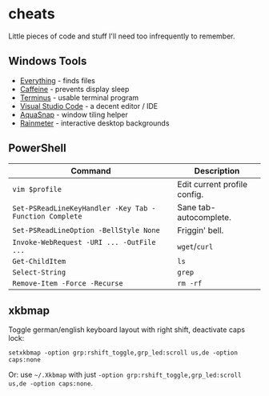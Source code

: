 # cheats
Little pieces of code and stuff I'll need too infrequently to remember.

## Windows Tools
 * [Everything][1] - finds files
 * [Caffeine][2] - prevents display sleep
 * [Terminus][3] - usable terminal program
 * [Visual Studio Code][4] - a decent editor / IDE
 * [AquaSnap][5] - window tiling helper
 * [Rainmeter][6] - interactive desktop backgrounds
 
## PowerShell

Command | Description
------- | ------------------
`vim $profile`| Edit current profile config.
`Set-PSReadLineKeyHandler -Key Tab -Function Complete`| Sane tab-autocomplete.
`Set-PSReadLineOption -BellStyle None`| Friggin' bell. 
`Invoke-WebRequest -URI ... -OutFile ...` | `wget`/`curl`
`Get-ChildItem`| `ls`
`Select-String`| `grep` 
`Remove-Item -Force -Recurse`| `rm -rf`

## xkbmap

Toggle german/english keyboard layout with right shift, deactivate caps lock:

`setxkbmap -option grp:rshift_toggle,grp_led:scroll us,de -option caps:none`

Or: use `~/.Xkbmap` with just `-option grp:rshift_toggle,grp_led:scroll us,de -option caps:none`.

[1]: https://www.voidtools.com/
[2]: https://zhornsoftware.co.uk/caffeine/
[3]: https://eugeny.github.io/terminus/
[4]: https://code.visualstudio.com/
[5]: https://www.nurgo-software.com/products/aquasnap
[6]: https://www.rainmeter.net/
